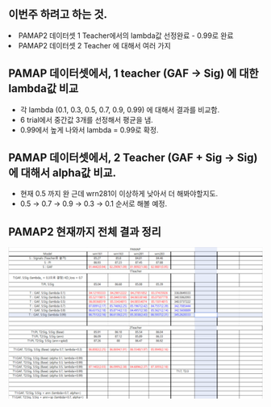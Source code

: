 ## 이번주 하려고 하는 것.
<li> PAMAP2 데이터셋 1 Teacher에서의 lambda값 선정완료 - 0.99로 완료 </li>
<li> PAMAP2 데이터셋 2 Teacher 에 대해서 여러 가지  </li>


## PAMAP 데이터셋에서, 1 teacher (GAF → Sig) 에 대한 lambda값 비교
- 각 lambda (0.1, 0.3, 0.5, 0.7, 0.9, 0.99) 에 대해서 결과를 비교함.
- 6 trial에서 중간값 3개를 선정해서 평균을 냄.
- 0.99에서 높게 나와서 lambda = 0.99로 확정.

## PAMAP 데이터셋에서, 2 Teacher (GAF + Sig → Sig)에 대해서 alpha값 비교.
- 현재 0.5 까지 완 근데 wrn281이 이상하게 낮아서 더 해봐야할지도.
- 0.5 → 0.7 → 0.9 → 0.3 → 0.1 순서로 해볼 예정.

## PAMAP2 현재까지 전체 결과 정리
<img src="https://github.com/wjdwocks/ML-DNN/raw/main/markdown/25년/4월/25.4.25/PAMAP_result.png" alt="results" width="700">
